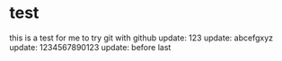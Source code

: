 # test
this is a test for me to try git with github
update: 123
update: abcefgxyz
update: 1234567890123
update: before last

